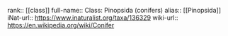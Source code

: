 

rank:: [[class]]
full-name:: Class: Pinopsida (conifers)
alias:: [[Pinopsida]]
iNat-url:: https://www.inaturalist.org/taxa/136329
wiki-url:: https://en.wikipedia.org/wiki/Conifer